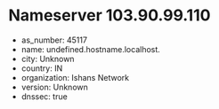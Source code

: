 # Nameserver 103.90.99.110

* as_number: 45117
* name: undefined.hostname.localhost.
* city: Unknown
* country: IN
* organization: Ishans Network
* version: Unknown
* dnssec: true
